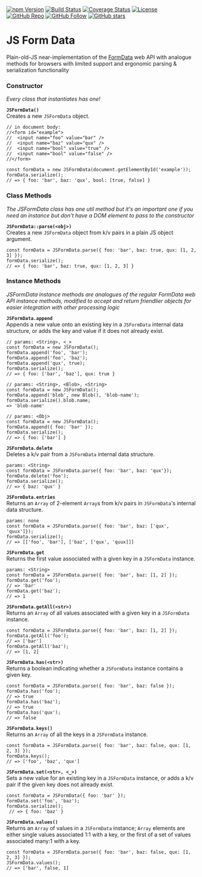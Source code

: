 
[![npm Version][npmVersion]][npmVersionUrl] [![Build Status][build]][buildUrl] [![Coverage Status][coverage]][coverageUrl] [![License][license]][licenseUrl]  
[![GitHub Repo][githubRepo]][githubRepoUrl] [![GitHub Follow][githubFollow]][githubFollowUrl] [![GitHub stars][githubStars]][githubStarsUrl]
# JS Form Data
Plain-old-JS near-implementation of the [FormData][1] web API with analogue methods for browsers with limited support and ergonomic parsing & serialization functionality

### Constructor
_Every class that instantiates has one!_

**`JSFormData()`**  
Creates a new `JSFormData` object.
```
// in document body:
//<form id="example">
//	<input name="foo" value="bar" />
//	<input name="baz" value="qux" />
//	<input name="bool" value="true" />
//	<input name="bool" value="false" />
//</form>

const formData = new JSFormData(document.getElementById('example'));
formData.serialize();
// => { foo: 'bar', baz: 'qux', bool: [true, false] }
```

### Class Methods
_The JSFormData class has one util method but it's an important one if you need an instance but don't have a DOM element to pass to the constructor_

**`JSFormData::parse(<obj>)`**  
Creates a new `JSFormData` object from k/v pairs in a plain JS object argument.
```
const formData = JSFormData.parse({ foo: 'bar', baz: true, qux: [1, 2, 3] });
formData.serialize();
// => { foo: 'bar', baz: true, qux: [1, 2, 3] }
```

### Instance Methods
_JSFormData instance methods are analogues of the regular FormData web API instance methods, modified to accept and return friendlier objects for easier integration with other processing logic_

**`JSFormData.append`**   
Appends a new value onto an existing key in a `JSFormData` internal data structure, or adds the key and value if it does not already exist.
```
// params: <String>, <_>
const formData = new JSFormData();
formData.append('foo', 'bar');
formData.append('foo', 'baz');
formData.append('qux', true);
formData.serialize();
// => { foo: ['bar', 'baz'], qux: true }

// params: <String>, <Blob>, <String>
const formData = new JSFormData();
formData.append('blob', new Blob(), 'blob-name');
formData.serialize().blob.name;
=> 'blob-name'

// params: <Obj>
const formData = new JSFormData();
formData.append({ foo: 'bar' });
formData.serialize();
// => { foo: ['bar'] }

```

**`JSFormData.delete`**  
Deletes a k/v pair from a `JSFormData` internal data structure.
```
params: <String>
const formData = JSFormData.parse({ foo: 'bar', baz: 'qux'});
formData.delete('foo');
formData.serialize();
// => { baz: 'qux' }
```

**`JSFormData.entries`**  
Returns an `Array` of 2-element `Array`s from k/v pairs in `JSFormData`'s internal data structure.
```
params: none
const formData = JSFormData.parse({ foo: 'bar', baz: ['qux', 'quux']});
formData.serialize();
// => [['foo', 'bar'], ['baz', ['qux', 'quux]]]
```

**`JSFormData.get`**  
Returns the first value associated with a given key in a `JSFormData` instance.
```
params: <String>
const formData = JSFormData.parse({ foo: 'bar', baz: [1, 2] });
formData.get('foo');
// => 'bar'
formData.get('baz');
// => 1
```

**`JSFormData.getAll(<str>)`**  
Returns an `Array` of all values associated with a given key in a `JSFormData` instance.
```
const formData = JSFormData.parse({ foo: 'bar', baz: [1, 2] });
formData.getAll('foo');
// => ['bar']
formData.getAll('baz');
// => [1, 2]
```

**`JSFormData.has(<str>)`**  
Returns a boolean indicating whether a `JSFormData` instance contains a given key.
```
const formData = JSFormData.parse({ foo: 'bar', baz: false });
formData.has('foo');
// => true
formData.has('baz');
// => true
formData.has('qux');
// => false
```

**`JSFormData.keys()`**  
Returns an `Array` of all the keys in a `JSFormData` instance.
```
const formData = JSFormData.parse({ foo: 'bar', baz: false, qux: [1, 2, 3] });
formData.keys();
// => ['foo', 'baz', 'qux']
```

**`JSFormData.set(<str>, <_>)`**  
Sets a new value for an existing key in a `JSFormData` instance, or adds a k/v pair if the given key does not already exist.
```
const formData = JSFormData({ foo: 'bar' });
formData.set('foo', 'baz');
formData.serialize();
 // => { foo: 'baz' }
```

**`JSFormData.values()`**  
Returns an `Array` of values in a `JSFormData` instance; `Array` elements are either single values associated 1:1 with a key, or the first of a set of values associated many:1 with a key.
```
const formData = JSFormData.parse({ foo: 'bar', baz: false, qux: [1, 2, 3] });
JSFormData.values();
// => ['bar', false, 1]
```

[1]: [https://developer.mozilla.org/en-US/docs/Web/API/FormData](https://developer.mozilla.org/en-US/docs/Web/API/FormData)

[npm]: https://nodei.co/npm/js-form-data.png?downloads=true&downloadRank=true&stars=true
[npmVersion]: https://badge.fury.io/js/js-form-data.svg
[npmVersionUrl]: https://badge.fury.io/js/js-form-data
[build]: https://travis-ci.com/jamescarney3/js-form-data.svg?branch=dev
[buildUrl]: https://travis-ci.com/jamescarney3/js-form-data
[coverage]: https://coveralls.io/repos/github/jamescarney3/js-form-data/badge.svg?branch=dev
[coverageUrl]: https://coveralls.io/github/jamescarney3/js-form-data?branch=dev
[license]: https://img.shields.io/badge/License-BSD%202--Clause-orange.svg
[licenseUrl]: https://opensource.org/licenses/BSD-2-Clause

[githubRepo]: https://img.shields.io/static/v1.svg?message=%20&style=social&logo=github&label=GitHub%20Repo
[githubRepoUrl]: https://github.com/jamescarney3/js-form-data
[githubFollow]: https://img.shields.io/github/followers/jamescarney3.svg?label=Follow&style=social
[githubFollowUrl]: https://github.com/jamescarney3 
[githubStars]: https://img.shields.io/github/stars/jamescarney3/js-form-data.svg?style=social
[githubStarsUrl]: https://github.com/jamescarney3/js-form-data/stargazers
